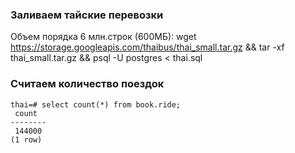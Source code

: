 ### Заливаем тайские перевозки
Объем порядка 6 млн.строк (600МБ):
wget https://storage.googleapis.com/thaibus/thai_small.tar.gz && tar -xf thai_small.tar.gz && psql -U postgres < thai.sql


### Считаем количество поездок
```
thai=# select count(*) from book.ride;
 count
--------
 144000
(1 row)
```